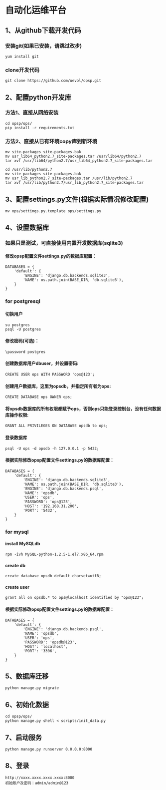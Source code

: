 # 自动化运维平台

## 1、从github下载开发代码

### 安装git(如果已安装，请跳过改步)
```
yum install git
```

### clone开发代码
```
git clone https://github.com/uevol/opsp.git
```

## 2、配置python开发库

### 方法1、直接从网络安装
```
cd opsp/ops/
pip install -r requirements.txt
```

### 方法2、直接从已有环境copy库到新环境
```cd /usr/lib64/python2.7  
mv site-packages site-packages.bak  
mv usr_lib64_python2.7_site-packages.tar /usr/lib64/python2.7  
tar xvf /usr/lib64/python2.7/usr_lib64_python2.7_site-packages.tar  

cd /usr/lib/python2.7  
mv site-packages site-packages.bak  
mv usr_lib_python2.7_site-packages.tar /usr/lib/python2.7  
tar xvf /usr/lib/python2.7/usr_lib_python2.7_site-packages.tar
```

## 3、配置settings.py文件(根据实际情况修改配置)
```
mv ops/settings.py.template ops/settings.py
```

## 4、设置数据库

### 如果只是测试，可直接使用内置开发数据库(sqlite3)

#### 修改opsp配置文件settings.py的数据库配置：
```
DATABASES = {  
    'default': { 
        'ENGINE': 'django.db.backends.sqlite3',
        'NAME': os.path.join(BASE_DIR, 'db.sqlite3'), 
    }  
} 
```

### for postgresql

#### 切换用户
```
su postgres
psql -U postgres 
```

#### 修改密码(可选)：
```
\password postgres  
```

#### 创建数据库用户dbuser，并设置密码:
```
CREATE USER ops WITH PASSWORD 'ops@123';  
```

#### 创建用户数据库，这里为opsdb，并指定所有者为ops:
```
CREATE DATABASE ops OWNER ops;  
```

#### 将opsdb数据库的所有权限都赋予ops，否则ops只能登录控制台，没有任何数据库操作权限:
```
GRANT ALL PRIVILEGES ON DATABASE opsdb to ops;  
```

#### 登录数据库
```
psql -U ops -d opsdb -h 127.0.0.1 -p 5432;  
```

#### 根据实际修改opsp配置文件settings.py的数据库配置：

```
DATABASES = {  
    'default': { 
        'ENGINE': 'django.db.backends.sqlite3',
        'NAME': os.path.join(BASE_DIR, 'db.sqlite3'), 
        'ENGINE': 'django.db.backends.psql',  
        'NAME': 'opsdb',  
        'USER': 'ops',  
        'PASSWORD': 'ops@123',  
        'HOST': '192.168.31.200',  
        'PORT': '5432',  
    }  
} 
```

### for mysql

#### install MySQLdb
```
rpm -ivh MySQL-python-1.2.5-1.el7.x86_64.rpm
```

#### create db
```
create database opsdb default charset=utf8;
```

#### create user
```
grant all on opsdb.* to ops@localhost identified by "ops@123";
```

#### 根据实际修改opsp配置文件settings.py的数据库配置：

```
DATABASES = {  
    'default': { 
        'ENGINE': 'django.db.backends.psql',  
        'NAME': 'opsdb',  
        'USER': 'ops',  
        'PASSWORD': 'opsdb@123',  
        'HOST': 'localhost',  
        'PORT': '3306',  
    }  
} 
```

## 5、数据库迁移
```cd ops
python manage.py migrate
```

## 6、初始化数据
```
cd opsp/ops/
python manage.py shell < scripts/init_data.py
```

## 7、启动服务
```
python manage.py runserver 0.0.0.0:8000
``` 

## 8、登录
```
http://xxxx.xxxx.xxxx.xxxx:8000  
初始账户及密码：admin/admin@123
```
